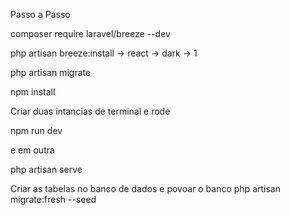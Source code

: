 Passo a Passo

composer require laravel/breeze --dev

php artisan breeze:install
-> react
-> dark
-> 1

php artisan migrate

npm install

Criar duas intancias de terminal e rode 

npm run dev

e em outra 

php artisan serve

Criar as tabelas no banco de dados e povoar o banco 
php artisan migrate:fresh --seed